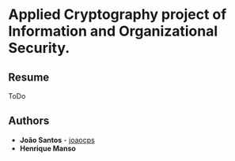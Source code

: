 # Applied Cryptography project of Information and Organizational Security.

## Resume
ToDo

## Authors
* **João Santos** - [joaocps](https://github.com/joaocps)
* **Henrique Manso**
